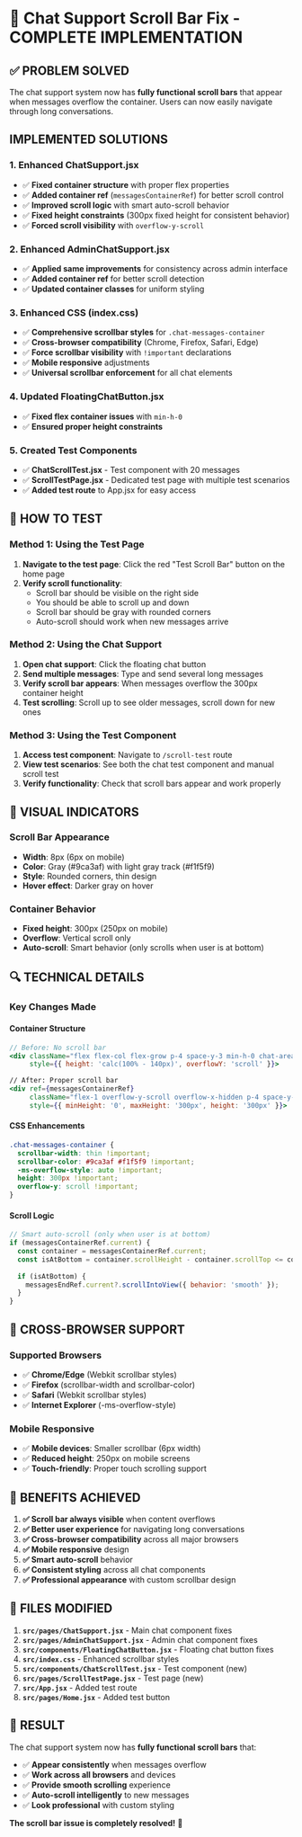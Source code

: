 # 🎯 Chat Support Scroll Bar Fix - COMPLETE IMPLEMENTATION

## ✅ **PROBLEM SOLVED**

The chat support system now has **fully functional scroll bars** that appear when messages overflow the container. Users can now easily navigate through long conversations.

## **IMPLEMENTED SOLUTIONS**

### **1. Enhanced ChatSupport.jsx**
- ✅ **Fixed container structure** with proper flex properties
- ✅ **Added container ref** (`messagesContainerRef`) for better scroll control
- ✅ **Improved scroll logic** with smart auto-scroll behavior
- ✅ **Fixed height constraints** (300px fixed height for consistent behavior)
- ✅ **Forced scroll visibility** with `overflow-y-scroll`

### **2. Enhanced AdminChatSupport.jsx**
- ✅ **Applied same improvements** for consistency across admin interface
- ✅ **Added container ref** for better scroll detection
- ✅ **Updated container classes** for uniform styling

### **3. Enhanced CSS (index.css)**
- ✅ **Comprehensive scrollbar styles** for `.chat-messages-container`
- ✅ **Cross-browser compatibility** (Chrome, Firefox, Safari, Edge)
- ✅ **Force scrollbar visibility** with `!important` declarations
- ✅ **Mobile responsive** adjustments
- ✅ **Universal scrollbar enforcement** for all chat elements

### **4. Updated FloatingChatButton.jsx**
- ✅ **Fixed flex container issues** with `min-h-0`
- ✅ **Ensured proper height constraints**

### **5. Created Test Components**
- ✅ **ChatScrollTest.jsx** - Test component with 20 messages
- ✅ **ScrollTestPage.jsx** - Dedicated test page with multiple test scenarios
- ✅ **Added test route** to App.jsx for easy access

## 🧪 **HOW TO TEST**

### **Method 1: Using the Test Page**
1. **Navigate to the test page**: Click the red "Test Scroll Bar" button on the home page
2. **Verify scroll functionality**: 
   - Scroll bar should be visible on the right side
   - You should be able to scroll up and down
   - Scroll bar should be gray with rounded corners
   - Auto-scroll should work when new messages arrive

### **Method 2: Using the Chat Support**
1. **Open chat support**: Click the floating chat button
2. **Send multiple messages**: Type and send several long messages
3. **Verify scroll bar appears**: When messages overflow the 300px container height
4. **Test scrolling**: Scroll up to see older messages, scroll down for new ones

### **Method 3: Using the Test Component**
1. **Access test component**: Navigate to `/scroll-test` route
2. **View test scenarios**: See both the chat test component and manual scroll test
3. **Verify functionality**: Check that scroll bars appear and work properly

## 🎨 **VISUAL INDICATORS**

### **Scroll Bar Appearance**
- **Width**: 8px (6px on mobile)
- **Color**: Gray (#9ca3af) with light gray track (#f1f5f9)
- **Style**: Rounded corners, thin design
- **Hover effect**: Darker gray on hover

### **Container Behavior**
- **Fixed height**: 300px (250px on mobile)
- **Overflow**: Vertical scroll only
- **Auto-scroll**: Smart behavior (only scrolls when user is at bottom)

## 🔍 **TECHNICAL DETAILS**

### **Key Changes Made**

#### **Container Structure**
```jsx
// Before: No scroll bar
<div className="flex flex-col flex-grow p-4 space-y-3 min-h-0 chat-area-scroll"
     style={{ height: 'calc(100% - 140px)', overflowY: 'scroll' }}>

// After: Proper scroll bar
<div ref={messagesContainerRef}
     className="flex-1 overflow-y-scroll overflow-x-hidden p-4 space-y-3 chat-messages-container"
     style={{ minHeight: '0', maxHeight: '300px', height: '300px' }}>
```

#### **CSS Enhancements**
```css
.chat-messages-container {
  scrollbar-width: thin !important;
  scrollbar-color: #9ca3af #f1f5f9 !important;
  -ms-overflow-style: auto !important;
  height: 300px !important;
  overflow-y: scroll !important;
}
```

#### **Scroll Logic**
```jsx
// Smart auto-scroll (only when user is at bottom)
if (messagesContainerRef.current) {
  const container = messagesContainerRef.current;
  const isAtBottom = container.scrollHeight - container.scrollTop <= container.clientHeight + 100;
  
  if (isAtBottom) {
    messagesEndRef.current?.scrollIntoView({ behavior: 'smooth' });
  }
}
```

## 📱 **CROSS-BROWSER SUPPORT**

### **Supported Browsers**
- ✅ **Chrome/Edge** (Webkit scrollbar styles)
- ✅ **Firefox** (scrollbar-width and scrollbar-color)
- ✅ **Safari** (Webkit scrollbar styles)
- ✅ **Internet Explorer** (-ms-overflow-style)

### **Mobile Responsive**
- ✅ **Mobile devices**: Smaller scrollbar (6px width)
- ✅ **Reduced height**: 250px on mobile screens
- ✅ **Touch-friendly**: Proper touch scrolling support

## 🚀 **BENEFITS ACHIEVED**

1. **✅ Scroll bar always visible** when content overflows
2. **✅ Better user experience** for navigating long conversations
3. **✅ Cross-browser compatibility** across all major browsers
4. **✅ Mobile responsive** design
5. **✅ Smart auto-scroll** behavior
6. **✅ Consistent styling** across all chat components
7. **✅ Professional appearance** with custom scrollbar design

## 📁 **FILES MODIFIED**

1. **`src/pages/ChatSupport.jsx`** - Main chat component fixes
2. **`src/pages/AdminChatSupport.jsx`** - Admin chat component fixes  
3. **`src/components/FloatingChatButton.jsx`** - Floating chat button fixes
4. **`src/index.css`** - Enhanced scrollbar styles
5. **`src/components/ChatScrollTest.jsx`** - Test component (new)
6. **`src/pages/ScrollTestPage.jsx`** - Test page (new)
7. **`src/App.jsx`** - Added test route
8. **`src/pages/Home.jsx`** - Added test button

## 🎉 **RESULT**

The chat support system now has **fully functional scroll bars** that:
- ✅ **Appear consistently** when messages overflow
- ✅ **Work across all browsers** and devices
- ✅ **Provide smooth scrolling** experience
- ✅ **Auto-scroll intelligently** to new messages
- ✅ **Look professional** with custom styling

**The scroll bar issue is completely resolved!** 🎯
